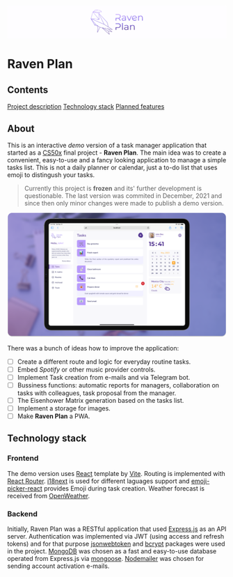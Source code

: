 [![header](./readme_images/header.svg)](https://ravenplan.com)

# Raven Plan

## Contents

[Project description](#description)
[Technology stack](#stack)
[Planned features](#features)

## About <a id="about"></a>

This is an interactive _demo_ version of a task manager application that started as a [CS50x](https://cs50.harvard.edu/x) final project - **Raven Plan**. The main idea was to create a convenient, easy-to-use and a fancy looking application to manage a simple tasks list. This is not a daily planner or calendar, just a to-do list that uses emoji to distingush your tasks.

> Currently this project is **frozen** and its' further development is questionable. The last version was commited in December, 2021 and since then only minor changes were made to publish a demo version.

![Raven Plan mockup](./readme_images/rp_screen.png)

There was a bunch of ideas how to improve the application:

- [ ] Create a different route and logic for everyday routine tasks.
- [ ] Embed _Spotify_ or other music provider controls.
- [ ] Implement Task creation from e-mails and via Telegram bot.
- [ ] Bussiness functions: automatic reports for managers, collaboration on tasks with colleagues, task proposal from the manager.
- [ ] The Eisenhower Matrix generation based on the tasks list.
- [ ] Implement a storage for images.
- [ ] Make **Raven Plan** a PWA.

## Technology stack <a id="stack"></a>

### Frontend <a id="frontend"></a>

The demo version uses [React](https://reactjs.org) template by [Vite](https://vitejs.dev). Routing is implemented with [React Router](https://reactrouter.com/). [i18next](https://www.i18next.com) is used for different laguages support and [emoji-picker-react](https://www.npmjs.com/package/emoji-picker-react) provides Emoji during task creation. Weather forecast is received from [OpenWeather](https://openweathermap.org).

### Backend <a id="backend"></a>

Initially, Raven Plan was a RESTful application that used [Express.js](https://expressjs.com) as an API server. Authentication was implemented via JWT (using access and refresh tokens) and for that purpose [jsonwebtoken](https://www.npmjs.com/package/jsonwebtoken) and [bcrypt](https://www.npmjs.com/package/bcrypt) packages were used in the project. [MongoDB](https://www.mongodb.com) was chosen as a fast and easy-to-use database operated from Express.js via [mongoose](https://mongoosejs.com). [Nodemailer](https://www.npmjs.com/package/nodemailer) was chosen for sending account activation e-mails.
